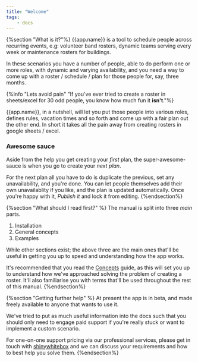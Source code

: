 ```yaml
---
title: "Welcome"
tags: 
    - docs
---
```

{%section "What is it?"%}
{{app.name}} is a tool to schedule people across recurring events, e.g: volunteer band rosters, dynamic teams serving every week or maintenance rosters for buildings.

In these scenarios you have a number of people, able to do perform one or more roles, with dynamic and varying availability, and you need a way to come up with a roster / schedule / plan for those people for, say, three months. 

{%info "Lets avoid pain" "If you've ever tried to create a roster in sheets/excel for 30 odd people, you know how much fun it <b>isn't</b>."%}

{{app.name}}, in a nutshell, will let you put those people into various roles, defines rules, vacation times and so forth and come up with a fair plan out the other end. In short it takes all the pain away from creating rosters in google sheets / excel.

### Awesome sauce
Aside from the help you get creating your *first* plan, the super-awesome-sauce is when you go to create your *next plan*.

For the next plan all you have to do is duplicate the previous, set any unavailability, and you're done. You can let people themselves add their own unavailablity if you like, and the plan is updated automatically. Once you're happy with it, *Publish it* and lock it from editing. 
{%endsection%}

{%section "What should I read first?" %}
The manual is split into three *main* parts.

1. Installation
1. General concepts
1. Examples

While other sections exist; the above three are the main ones that'll be useful in getting you up to speed and understanding how the app works.

It's recommended that you read the [Concepts](/manual/concepts/) guide, as this will set you up to understand how we've approached solving the problem of creating a roster. It'll also familiarise you with terms that'll be used throughout the rest of this manual.
{%endsection%}

{%section "Getting further help" %}
At present the app is in beta, and made freely available to anyone that wants to use it.

We've tried to put as much useful information into the docs such that you should only need to engage paid support if you're really stuck or want to implement a custom scenario. 

For one-on-one support pricing via our professional services, please get in touch with [shinywhitebox](mailto:support@shinywhitebox.com?subject=I'd%20like%20to%20discuss%20professional%20services%20for%20{{app.name}}) and we can discuss your requirements and how to best help you solve them.
{%endsection%}
